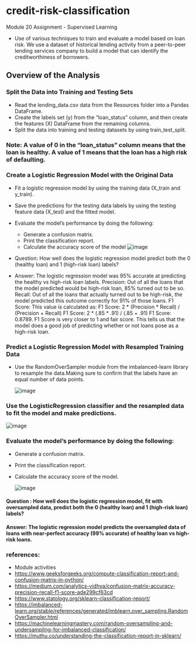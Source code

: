 # credit-risk-classification
Module 20 Assignment - Supervised Learning

- Use of various techniques to train and evaluate a model based on loan risk. We use a dataset of historical lending activity from a peer-to-peer lending services company to build a model that can identify the creditworthiness of borrowers.
## Overview of the Analysis

### Split the Data into Training and Testing Sets
* Read the lending_data.csv data from the Resources folder into a Pandas DataFrame.
* Create the labels set (y) from the “loan_status” column, and then create the features (X) DataFrame from the remaining 
  columns.
* Split the data into training and testing datasets by using train_test_split.  

### Note: A value of 0 in the “loan_status” column means that the loan is healthy. A value of 1 means that the loan has a high risk of defaulting.  

### Create a Logistic Regression Model with the Original Data
* Fit a logistic regression model by using the training data (X_train and y_train).
* Save the predictions for the testing data labels by using the testing feature data (X_test) and the fitted model.
* Evaluate the model’s performance by doing the following:
  * Generate a confusion matrix.
  * Print the classification report.
  * Calculate the accuracy score of the model
    ![image](https://github.com/BijoyetaK/credit-risk-classification/assets/126313924/7093ff32-3d87-4c95-9ea7-cd61fc36cd56)

* Question: How well does the logistic regression model predict both the 0 (healthy loan) and 1 (high-risk loan) labels?
* Answer:
  The logistic regression model was 95% accurate at predicting the healthy vs high-risk loan labels. Precision: Out of all 
  the loans that the model predicted would be high-risk loan, 85% turned out to be so. Recall: Out of all the loans that 
  actually turned out to be high-risk, the model predicted this outcome correctly for 91% of those loans. F1 Score: This 
  value is calculated as: F1 Score: 2 * (Precision * Recall) / (Precision + Recall) F1 Score: 2 * (.85 * .91) / (.85 + .91) 
  F1 Score: 0.8789. F1 Score is very closer to 1 and fair score. This tells us that the model does a good job of predicting 
  whether or not loans pose as a high-risk loan.


### Predict a Logistic Regression Model with Resampled Training Data
* Use the RandomOverSampler module from the imbalanced-learn library to resample the data.Making sure to confirm that the 
  labels have an equal number of data points.

  ![image](https://github.com/BijoyetaK/credit-risk-classification/assets/126313924/0b9b3668-5e03-4f71-b67b-837f0a0d8c80)

### Use the LogisticRegression classifier and the resampled data to fit the model and make predictions.
 ![image](https://github.com/BijoyetaK/credit-risk-classification/assets/126313924/4e10898b-18ee-4d0b-b7be-72bd11c0b4ac)

###  Evaluate the model’s performance by doing the following:
* Generate a confusion matrix.
* Print the classification report.
* Calculate the accuracy score of the model.

  ![image](https://github.com/BijoyetaK/credit-risk-classification/assets/126313924/a385e6c8-f705-4338-a38d-e8a59c2dbf2c)


#### Question : How well does the logistic regression model, fit with oversampled data, predict both the 0 (healthy loan)  and  1 (high-risk loan) labels?

#### Answer: The logistic regression model predicts the oversampled data of loans with near-perfect accuracy (99% accurate) of healthy loan vs high-risk loans.

### references: 
* Module activities
* https://www.geeksforgeeks.org/compute-classification-report-and-confusion-matrix-in-python/
* https://medium.com/analytics-vidhya/confusion-matrix-accuracy-precision-recall-f1-score-ade299cf63cd
* https://www.statology.org/sklearn-classification-report/
* https://imbalanced-learn.org/stable/references/generated/imblearn.over_sampling.RandomOverSampler.html
* https://machinelearningmastery.com/random-oversampling-and-undersampling-for-imbalanced-classification/
* https://muthu.co/understanding-the-classification-report-in-sklearn/



